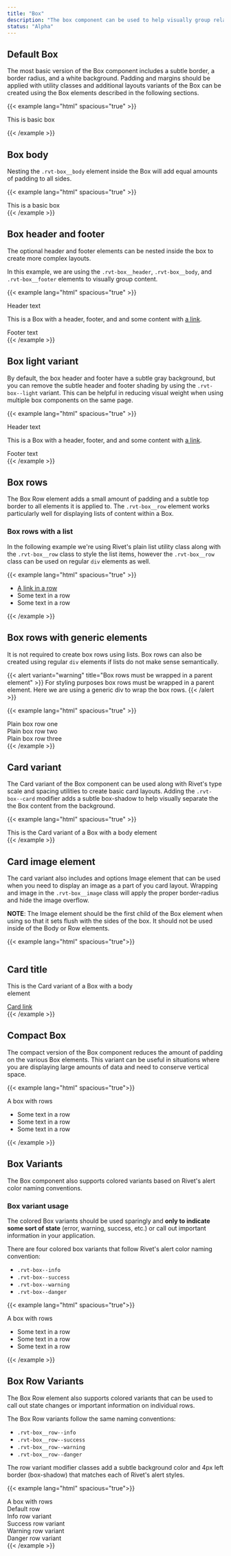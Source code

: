 ```yaml
---
title: "Box"
description: "The box component can be used to help visually group related content"
status: "Alpha"
---
```

## Default Box
The most basic version of the Box component includes a subtle border, a border radius, and a white background.
Padding and margins should be applied with utility classes and additional layouts variants of the Box can be created
using the Box elements described in the following sections.

{{< example lang="html" spacious="true" >}}<div class="rvt-box">
  This is basic box
</div>
{{< /example >}}

## Box body
Nesting the `.rvt-box__body` element inside the Box will add equal amounts of padding to all sides.

{{< example lang="html" spacious="true" >}}<div class="rvt-box">
  <div class="rvt-box__body">
    This is a basic box
  </div>
</div>
{{< /example >}}

## Box header and footer
The optional header and footer elements can be nested inside the box to create more complex layouts.

In this example, we are using the `.rvt-box__header`, `.rvt-box__body`, and `.rvt-box__footer` elements to visually group content.

{{< example lang="html" spacious="true" >}}<div class="rvt-box">
  <div class="rvt-box__header">
    Header text
  </div>
  <div class="rvt-box__body">
    <p class="rvt-m-all-remove">This is a Box with a header, footer, and and some content with <a href="#">a
        link</a>.</p>
  </div>
  <div class="rvt-box__footer rvt-text-right">
    Footer text
  </div>
</div>
{{< /example >}}

## Box light variant
By default, the box header and footer have a subtle gray background, but you can remove the subtle header and footer shading by using the `.rvt-box--light` variant. This can be helpful in reducing visual weight when using multiple box components on the same page.

{{< example lang="html" spacious="true" >}}<div class="rvt-box rvt-box--light">
  <div class="rvt-box__header">
    Header text
  </div>
  <div class="rvt-box__body">
    <p class="rvt-m-all-remove">This is a Box with a header, footer, and and some content with <a href="#">a
        link</a>.</p>
  </div>
  <div class="rvt-box__footer rvt-text-right">
    Footer text
  </div>
</div>
{{< /example >}}

## Box rows
The Box Row element adds a small amount of padding and a subtle top border to all elements it is applied to. The `.rvt-box__row` element works particularly well for displaying lists of content within a Box.

### Box rows with a list
In the following example we're using Rivet's plain list utility class along with the `.rvt-box__row` class to style the list items, however the `.rvt-box__row` class can be used on regular `div` elements as well.

{{< example lang="html" spacious="true" >}}
<div class="rvt-box">
  <!--
    Box rows must be wrapped in a parent element for styling purposes.
  -->
  <ul class="rvt-plain-list">
    <li class="rvt-box__row">
      <a href="#" class="rvt-link-bold">A link in a row</a>
    </li>
    <li class="rvt-box__row rvt-box__row--selected">
      Some text in a row
    </li>
    <li class="rvt-box__row">
      Some text in a row
    </li>
  </ul>
</div>
{{< /example >}}

## Box rows with generic elements
It is not required to create box rows using lists. Box rows can also be created using regular `div` elements if lists do not make sense semantically.

{{< alert variant="warning" title="Box rows must be wrapped in a parent element" >}}
For styling purposes box rows must be wrapped in a parent element. Here we are using a generic div to wrap the box rows.
{{< /alert >}}

{{< example lang="html" spacious="true" >}}
<div class="rvt-box">
  <!--
    Box rows must be wrapped in a parent element for styling purposes.
  -->
  <div>
    <div class="rvt-box__row">
      Plain box row one
    </div>
    <div class="rvt-box__row">
      Plain box row two
    </div>
    <div class="rvt-box__row">
      Plain box row three
    </div>
  </div>
</div>
{{< /example >}}

## Card variant
The Card variant of the Box component can be used along with Rivet's type scale and spacing utilities to create basic card layouts. Adding the `.rvt-box--card` modifier adds a subtle box-shadow to help visually separate the the Box content from the background.

{{< example lang="html" spacious="true" >}}<div class="rvt-box rvt-box--card">
  <div class="rvt-box__body">
    This is the Card variant of a Box with a body element
  </div>
</div>
{{< /example >}}

## Card image element
The card variant also includes and options Image element that can be used when you need to display an image as a part of you card layout. Wrapping and image in the `.rvt-box__image` class will apply the proper border-radius and hide the image overflow.

**NOTE**: The Image element should be the first child of the Box element when using so that it sets flush with the sides of the box. It should not be used inside of the Body or Row elements.

{{< example lang="html" spacious="true">}}<div class="rvt-box rvt-box--card" style="max-width: 300px;">
  <div class="rvt-box__image">
    <img src="http://www.fillmurray.com/g/800/450" alt="">
  </div>
  <div class="rvt-box__body">
    <h2 class="rvt-ts-20 rvt-text-bold">Card title</h2>
    <p class="rvt-m-top-xxs">This is the Card variant of a Box with a body element</p>
    <a href="#" class="rvt-link-bold">Card link</a>
  </div>
</div>
{{< /example >}}

## Compact Box
The compact version of the Box component reduces the amount of padding on the various Box elements. This variant can be
useful in situations where you are displaying large amounts of data and need to conserve vertical space.

{{< example lang="html" spacious="true">}}<div class="rvt-box rvt-box--compact">
  <div class="rvt-box__header">
    A box with rows
  </div>
  <ul class="rvt-plain-list">
    <li class="rvt-box__row">
      Some text in a row
    </li>
    <li class="rvt-box__row">
      Some text in a row
    </li>
    <li class="rvt-box__row">
      Some text in a row
    </li>
  </ul>
</div>
{{< /example >}}

## Box Variants
The Box component also supports colored variants based on Rivet's alert color naming conventions.

### Box variant usage
The colored Box variants should be used sparingly and **only to indicate some sort of state** (error, warning, success, etc.) or call out important information in your application.

There are four colored box variants that follow Rivet's alert color naming convention:

- `.rvt-box--info`
- `.rvt-box--success`
- `.rvt-box--warning`
- `.rvt-box--danger`

{{< example lang="html" spacious="true">}}<div class="rvt-box rvt-box--danger">
  <div class="rvt-box__header">
    A box with rows
  </div>
  <ul class="rvt-plain-list">
    <li class="rvt-box__row">
      Some text in a row
    </li>
    <li class="rvt-box__row">
      Some text in a row
    </li>
    <li class="rvt-box__row">
      Some text in a row
    </li>
  </ul>
</div>
{{< /example >}}

## Box Row Variants
The Box Row element also supports colored variants that can be used to call out state changes or important information on individual rows.

The Box Row variants follow the same naming conventions:

- `.rvt-box__row--info`
- `.rvt-box__row--success`
- `.rvt-box__row--warning`
- `.rvt-box__row--danger`

The row variant modifier classes add a subtle background color and 4px left border (box-shadow) that matches each of Rivet's alert styles.

{{< example lang="html" spacious="true">}}<div class="rvt-box">
  <div class="rvt-box__header">
    A box with rows
  </div>
  <div>
    <div class="rvt-box__row">
      Default row
    </div>
    <div class="rvt-box__row rvt-box__row--info">
      Info row variant
    </div>
    <div class="rvt-box__row rvt-box__row--success">
      Success row variant
    </div>
    <div class="rvt-box__row rvt-box__row--warning">
      Warning row variant
    </div>
    <div class="rvt-box__row rvt-box__row--danger">
      Danger row variant
    </div>
  </div>
</div>
{{< /example >}}